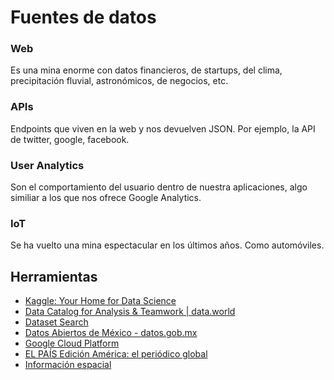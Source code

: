 # Fuentes de datos
### Web

Es una mina enorme con datos financieros, de startups, del clima, precipitación fluvial, astronómicos, de negocios, etc.
### APIs

Endpoints que viven en la web y nos devuelven JSON. Por ejemplo, la API de twitter, google, facebook.
### User Analytics

Son el comportamiento del usuario dentro de nuestra aplicaciones, algo similiar a los que nos ofrece Google Analytics.
### IoT

Se ha vuelto una mina espectacular en los últimos años. Como automóviles.

## Herramientas

* <a href="https://www.kaggle.com/">Kaggle: Your Home for Data Science</a>
* <a href="https://data.world/">Data Catalog for Analysis & Teamwork | data.world</a>
* <a href="https://toolbox.google.com/datasetsearch">Dataset Search</a>
* <a href="https://datos.gob.mx/">Datos Abiertos de México - datos.gob.mx</a>
* <a href="https://console.cloud.google.com/apis/library">Google Cloud Platform</a>
* <a href="https://elpais.com/elpais/portada_america.html">EL PAÍS Edición América: el periódico global</a>
* <a href="https://www.diva-gis.org/Data">Información espacial</a>